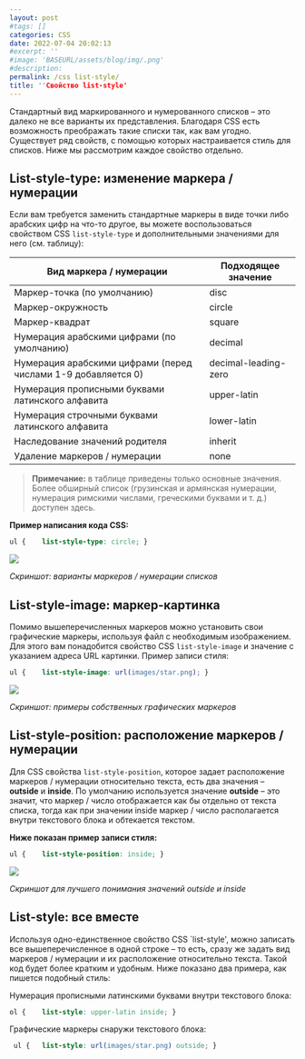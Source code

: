 ```yaml
---
layout: post
#tags: []
categories: CSS
date: 2022-07-04 20:02:13
#excerpt: ''
#image: 'BASEURL/assets/blog/img/.png'
#description:
permalink: /css list-style/
title: ''Свойство list-style'
---
```

Стандартный вид маркированного и нумерованного списков – это далеко не все варианты их представления. Благодаря CSS есть возможность преображать такие списки так, как вам угодно. Существует ряд свойств, с помощью которых настраивается стиль для списков. Ниже мы рассмотрим каждое свойство отдельно.

## List-style-type: изменение маркера / нумерации

Если вам требуется заменить стандартные маркеры в виде точки либо арабских цифр на что-то другое, вы можете воспользоваться свойством CSS `list-style-type` и дополнительными значениями для него (см. таблицу):

|Вид маркера / нумерации|Подходящее значение|
|-------------------------------------------|-------------------------------------|
|Маркер-точка (по умолчанию)|disc|
|Маркер-окружность|circle|
|Маркер-квадрат|square|
|Нумерация арабскими цифрами (по умолчанию)|decimal|
|Нумерация арабскими цифрами (перед числами 1-9 добавляется 0)|decimal-leading-zero|
|Нумерация прописными буквами латинского алфавита|upper-latin|
|Нумерация строчными буквами латинского алфавита|lower-latin|
|Наследование значений родителя|inherit|
|Удаление маркеров / нумерации|none |

> **Примечание:** в таблице приведены только основные значения. Более обширный список (грузинская и армянская нумерации, нумерация римскими числами, греческими буквами и т. д.) доступен здесь.

**Пример написания кода CSS:**

```css
ul { 	list-style-type: circle; } 
```
![](https://idg.net.ua/blog/wp-content/uploads/list-style-type-css-screenshot.png)

*Скриншот: варианты маркеров / нумерации списков*


## List-style-image: маркер-картинка

Помимо вышеперечисленных маркеров можно установить свои графические маркеры, используя файл с необходимым изображением. Для этого вам понадобится свойство CSS `list-style-image` и значение с указанием адреса URL картинки. Пример записи стиля:

```css
ul { 	list-style-image: url(images/star.png); } 
```

![](https://idg.net.ua/blog/wp-content/uploads/list-style-image-css-screenshot.png)

*Скриншот: примеры собственных графических маркеров*


## List-style-position: расположение маркеров / нумерации

Для CSS свойства `list-style-position`, которое задает расположение маркеров / нумерации относительно текста, есть два значения – **outside** и **inside**. По умолчанию используется значение **outside** – это значит, что маркер / число отображается как бы отдельно от текста списка, тогда как при значении inside маркер / число располагается внутри текстового блока и обтекается текстом.

**Ниже показан пример записи стиля:**

```css
ul { 	list-style-position: inside; } 
```
![](https://idg.net.ua/blog/wp-content/uploads/list-style-position-css-screenshot.png)

*Скриншот для лучшего понимания значений outside и inside*


## List-style: все вместе

Используя одно-единственное свойство CSS `list-style', можно записать все вышеперечисленное в одной строке – то есть, сразу же задать вид маркеров / нумерации и их расположение относительно текста. Такой код будет более кратким и удобным. Ниже показано два примера, как пишется подобный стиль:

Нумерация прописными латинскими буквами внутри текстового блока: 

```css
ol { 	list-style: upper-latin inside; } 
```

Графические маркеры снаружи текстового блока: 

```css
 ul { 	list-style: url(images/star.png) outside; } 
```
